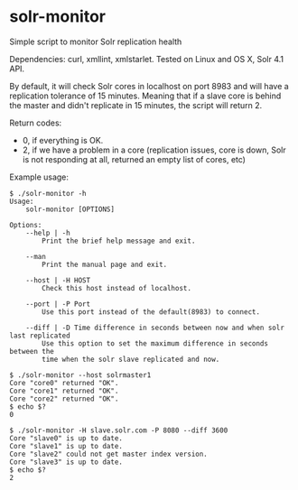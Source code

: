 # solr-monitor
Simple script to monitor Solr replication health


Dependencies: curl, xmllint, xmlstarlet.
Tested on Linux and OS X, Solr 4.1 API.

By default, it will check Solr cores in localhost on port 8983 and will have a replication tolerance of 15 minutes.
Meaning that if a slave core is behind the master and didn't replicate in 15 minutes, the script will return 2.

Return codes:

* 0, if everything is OK.
* 2, if we have a problem in a core (replication issues, core is down, Solr is not responding at all, returned an empty list of cores, etc)

Example usage:

```
$ ./solr-monitor -h
Usage:
    solr-monitor [OPTIONS]

Options:
    --help | -h
        Print the brief help message and exit.

    --man
        Print the manual page and exit.

    --host | -H HOST
        Check this host instead of localhost.

    --port | -P Port
        Use this port instead of the default(8983) to connect.

    --diff | -D Time difference in seconds between now and when solr last replicated
        Use this option to set the maximum difference in seconds between the
        time when the solr slave replicated and now.
```

```
$ ./solr-monitor --host solrmaster1
Core "core0" returned "OK".
Core "core1" returned "OK".
Core "core2" returned "OK".
$ echo $?
0

$ ./solr-monitor -H slave.solr.com -P 8080 --diff 3600
Core "slave0" is up to date.
Core "slave1" is up to date.
Core "slave2" could not get master index version.
Core "slave3" is up to date.
$ echo $?
2
```
